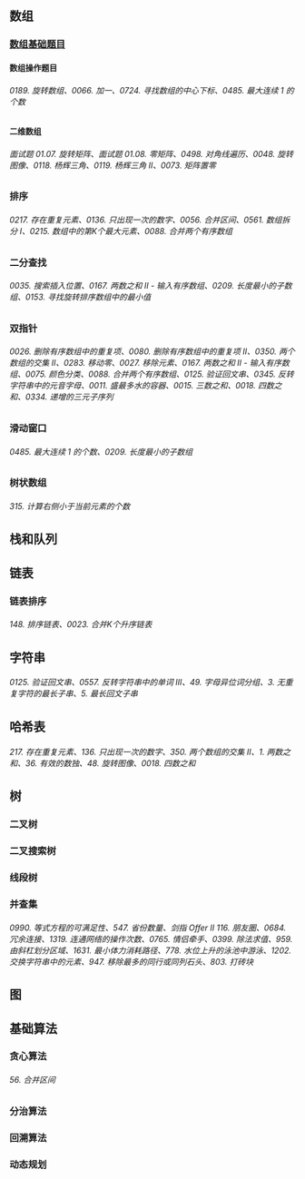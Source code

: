 ## 数组

### [数组基础题目](/Contents/Chapter-02/01-Array-Basic/02-Array-Basic-List.md)

#### 数组操作题目

###### 0189. 旋转数组、0066. 加一、0724. 寻找数组的中心下标、0485. 最大连续 1 的个数

#### 二维数组

###### 面试题 01.07. 旋转矩阵、面试题 01.08. 零矩阵、0498. 对角线遍历、0048. 旋转图像、0118. 杨辉三角、0119. 杨辉三角 II、0073. 矩阵置零

### 排序

###### 0217. 存在重复元素、0136. 只出现一次的数字、0056. 合并区间、0561. 数组拆分 I、0215. 数组中的第K个最大元素、0088. 合并两个有序数组

### 二分查找

###### 0035. 搜索插入位置、0167. 两数之和 II - 输入有序数组、0209. 长度最小的子数组、0153. 寻找旋转排序数组中的最小值

### 双指针

###### 0026. 删除有序数组中的重复项、0080. 删除有序数组中的重复项 II、0350. 两个数组的交集 II、0283. 移动零、0027. 移除元素、0167. 两数之和 II - 输入有序数组、0075. 颜色分类、0088. 合并两个有序数组、0125. 验证回文串、0345. 反转字符串中的元音字母、0011. 盛最多水的容器、0015. 三数之和、0018. 四数之和、0334. 递增的三元子序列

### 滑动窗口

###### 0485. 最大连续 1 的个数、0209. 长度最小的子数组

### 树状数组

###### 315. 计算右侧小于当前元素的个数

## 栈和队列

## 链表

### 链表排序

###### 148. 排序链表、0023. 合并K个升序链表

## 字符串

###### 0125. 验证回文串、0557. 反转字符串中的单词 III、49. 字母异位词分组、3. 无重复字符的最长子串、5. 最长回文子串

## 哈希表

###### 217. 存在重复元素、136. 只出现一次的数字、350. 两个数组的交集 II、1. 两数之和、36. 有效的数独、48. 旋转图像、0018. 四数之和

## 树

### 二叉树

### 二叉搜索树

### 线段树

### 并查集

###### 0990. 等式方程的可满足性、547. 省份数量、剑指 Offer II 116. 朋友圈、0684. 冗余连接、1319. 连通网络的操作次数、0765. 情侣牵手、0399. 除法求值、959. 由斜杠划分区域、1631. 最小体力消耗路径、778. 水位上升的泳池中游泳、1202. 交换字符串中的元素、947. 移除最多的同行或同列石头、803. 打砖块

## 图

## 基础算法

### 贪心算法

###### 56. 合并区间

### 分治算法

### 回溯算法

### 动态规划

